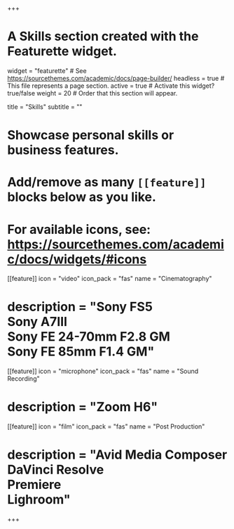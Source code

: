 +++
# A Skills section created with the Featurette widget.
widget = "featurette"  # See https://sourcethemes.com/academic/docs/page-builder/
headless = true  # This file represents a page section.
active = true  # Activate this widget? true/false
weight = 20  # Order that this section will appear.

title = "Skills"
subtitle = ""

# Showcase personal skills or business features.
# 
# Add/remove as many `[[feature]]` blocks below as you like.
# 
# For available icons, see: https://sourcethemes.com/academic/docs/widgets/#icons

[[feature]]
  icon = "video"
  icon_pack = "fas"
  name = "Cinematography"
  # description = "Sony FS5<br>Sony A7III<br>Sony FE 24-70mm F2.8 GM<br>Sony FE 85mm F1.4 GM"

[[feature]]
  icon = "microphone"
  icon_pack = "fas"
  name = "Sound Recording"
  # description = "Zoom H6"

[[feature]]
  icon = "film"
  icon_pack = "fas"
  name = "Post Production"
  # description = "Avid Media Composer<br>DaVinci Resolve<br>Premiere<br>Lighroom"

+++
